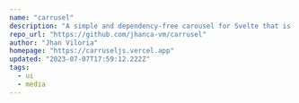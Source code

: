 ```yaml
---
name: "carrusel"
description: "A simple and dependency-free carousel for Svelte that is SSR-compatible."
repo_url: "https://github.com/jhanca-vm/carrusel"
author: "Jhan Viloria"
homepage: "https://carruseljs.vercel.app"
updated: "2023-07-07T17:59:12.222Z"
tags: 
  - ui
  - media
---
```


